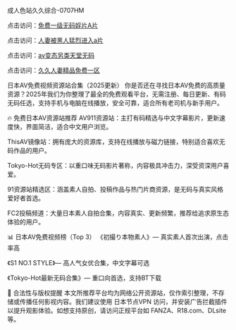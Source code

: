 成人色站久久综合-0707HM

点击访问：<a href="https://tfda.pages.dev/">免费一级无码婬片A片</a>

点击访问：<a href="https://bsdf-5f5.pages.dev/">人妻被黑人猛烈进入a片</a>

点击访问：<a href="https://cfad.pages.dev/">av变态另类天堂无码</a>

点击访问：<a href="tps://gfd-5xg.pages.dev/">久久人妻精品免费一区</a>

日本AV免费视频资源站合集（2025更新）
你是否还在寻找日本AV免费的高质量资源？2025年我们为你整理了最全的免费观看平台，无需注册、每日更新、有码无码任选，支持手机与电脑在线播放，安全可靠，适合所有老司机与新手用户。

🔥 免费日本AV资源站推荐
AV911资源站：主打有码精选与中文字幕影片，更新速度快，界面简洁，适合中文用户浏览。

ThisAV镜像站：拥有庞大的资源库，支持在线播放与磁力链接，特别适合喜欢无码作品的用户。

Tokyo-Hot无码专区：以重口味无码影片著称，内容极具冲击力，深受资深用户喜爱。

91资源站精选区：涵盖素人自拍、投稿作品与热门片商资源，是无码与真实风格爱好者首选。

FC2投稿频道：大量日本素人自拍合集，内容真实、更新频繁，推荐给追求原生态体验的用户。

📊 日本AV免费视频榜（Top 3）
《初撮り本物素人》— 真实素人首次出演，点击率高

《S1 NO.1 STYLE》— 高人气女优合集，中文字幕可选

《Tokyo-Hot最新无码合集》— 重口向首选，支持BT下载

🧾 合法性与版权提醒
本文所推荐平台均为网络公开资源站，仅作索引整理，不存储或传播任何影视内容。我们建议使用 日本节点VPN 访问，并安装广告拦截插件以提升观影体验。如想支持原创，请访问正规平台如 FANZA、R18.com、DLsite 等。

<span style="display:none;">[Canonical link](）</span>

